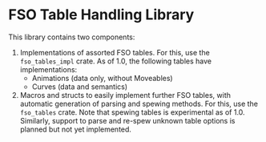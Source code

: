 # FSO Table Handling Library

This library contains two components:
1. Implementations of assorted FSO tables. For this, use the ``fso_tables_impl`` crate. As of 1.0, the following tables have implementations:
   - Animations (data only, without Moveables)
   - Curves (data and semantics)
2. Macros and structs to easily implement further FSO tables, with automatic generation of parsing and spewing methods. For this, use the ``fso_tables`` crate. Note that spewing tables is experimental as of 1.0. Similarly, support to parse and re-spew unknown table options is planned but not yet implemented.